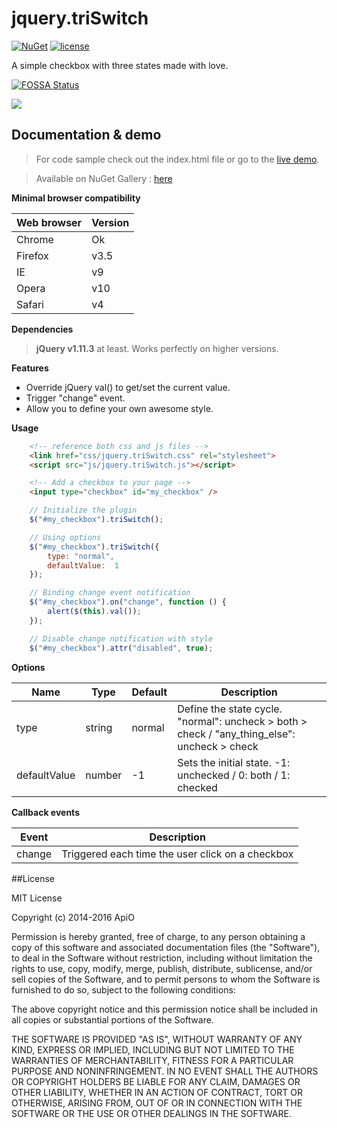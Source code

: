 # jquery.triSwitch

[![NuGet](https://img.shields.io/nuget/v/jquery.triSwitch.svg)](https://www.nuget.org/packages/jquery.triSwitch) [![license](https://img.shields.io/github/license/mashape/apistatus.svg?maxAge=2592000)](https://opensource.org/licenses/MIT)

A simple checkbox with three states made with love.

[![FOSSA Status](https://app.fossa.io/api/projects/git%2Bgithub.com%2FApiO%2Fjquery.triSwitch.svg?type=large)](https://app.fossa.io/projects/git%2Bgithub.com%2FApiO%2Fjquery.triSwitch?ref=badge_large)

![](http://acuisinier.com/images/jquery.triSwitch.png)

## Documentation & demo

> For code sample check out the index.html file or go to the [live demo](http://acuisinier.com/demo/jquery.triSwitch).

> Available on NuGet Gallery : [here](https://www.nuget.org/packages/jquery.triSwitch)

**Minimal browser compatibility**

Web browser|Version 
---|---
Chrome|Ok
Firefox|v3.5
IE|v9
Opera|v10
Safari|v4
  
**Dependencies**

> **jQuery v1.11.3** at least. Works perfectly on higher versions.
  
**Features**

- Override jQuery val() to get/set the current value.
- Trigger "change" event.
- Allow you to define your own awesome style.
  
**Usage**

```html
	<!-- reference both css and js files -->
    <link href="css/jquery.triSwitch.css" rel="stylesheet">
    <script src="js/jquery.triSwitch.js"></script>

	<!-- Add a checkbox to your page -->
	<input type="checkbox" id="my_checkbox" />
 ```
 
```javascript
	// Initialize the plugin
	$("#my_checkbox").triSwitch();
```
	
```javascript
	// Using options
	$("#my_checkbox").triSwitch({ 
		type: "normal", 
		defaultValue:  1 
	});
```
	
```javascript
	// Binding change event notification
	$("#my_checkbox").on("change", function () {
		alert($(this).val());
	});
```
	
```javascript
	// Disable change notification with style
	$("#my_checkbox").attr("disabled", true);
```
  
**Options**

Name | Type | Default | Description
---|---|---|---
type | string | normal | Define the state cycle.  "normal": uncheck > both > check / "any_thing_else": uncheck > check
defaultValue | number | -1 | Sets the initial state.  -1: unchecked / 0: both / 1: checked
  
**Callback events**

Event | Description
---|---
change | Triggered each time the user click on a checkbox
  
##License

MIT License

Copyright (c) 2014-2016 ApiO

Permission is hereby granted, free of charge, to any person obtaining a copy
of this software and associated documentation files (the "Software"), to deal
in the Software without restriction, including without limitation the rights
to use, copy, modify, merge, publish, distribute, sublicense, and/or sell
copies of the Software, and to permit persons to whom the Software is
furnished to do so, subject to the following conditions:

The above copyright notice and this permission notice shall be included in all
copies or substantial portions of the Software.

THE SOFTWARE IS PROVIDED "AS IS", WITHOUT WARRANTY OF ANY KIND, EXPRESS OR
IMPLIED, INCLUDING BUT NOT LIMITED TO THE WARRANTIES OF MERCHANTABILITY,
FITNESS FOR A PARTICULAR PURPOSE AND NONINFRINGEMENT. IN NO EVENT SHALL THE
AUTHORS OR COPYRIGHT HOLDERS BE LIABLE FOR ANY CLAIM, DAMAGES OR OTHER
LIABILITY, WHETHER IN AN ACTION OF CONTRACT, TORT OR OTHERWISE, ARISING FROM,
OUT OF OR IN CONNECTION WITH THE SOFTWARE OR THE USE OR OTHER DEALINGS IN THE
SOFTWARE.
